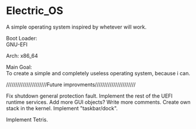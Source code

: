 # Electric_OS  
  
A simple operating system inspired by whetever will work.  

Boot Loader:  
GNU-EFI

Arch:
x86_64
  
Main Goal:  
To create a simple and completely useless operating system, because i can.  
  
//////////////////////Future improvments//////////////////////   

Fix shutdown general protection fault.
Implement the rest of the UEFI runtime services.
Add more GUI objects?
Write more comments.
Create own stack in the kernel.
Implement "taskbar/dock".

Implement Tetris.
